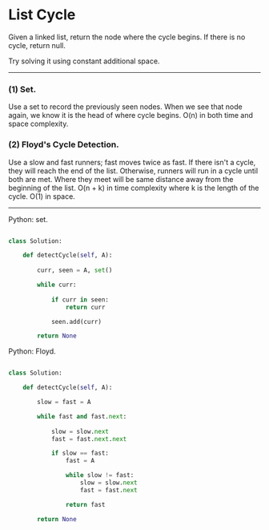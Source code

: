 # List Cycle

Given a linked list, return the node where the cycle begins. If there is no
cycle, return null.

Try solving it using constant additional space.

---

### (1) Set.

Use a set to record the previously seen nodes. When we see that node again, we
know it is the head of where cycle begins. O(n) in both time and space
complexity.

### (2) Floyd's Cycle Detection.

Use a slow and fast runners; fast moves twice as fast. If there isn't a cycle,
they will reach the end of the list. Otherwise, runners will run in a cycle
until both are met. Where they meet will be same distance away from the
beginning of the list. O(n + k) in time complexity where k is the length of the
cycle. O(1) in space.

---

Python: set.

```python

class Solution:

    def detectCycle(self, A):
        
        curr, seen = A, set()

        while curr:
            
            if curr in seen:
                return curr

            seen.add(curr)

        return None
```

Python: Floyd.

```python

class Solution:

    def detectCycle(self, A):

        slow = fast = A

        while fast and fast.next:
            
            slow = slow.next
            fast = fast.next.next

            if slow == fast:
                fast = A

                while slow != fast:
                    slow = slow.next
                    fast = fast.next

                return fast

        return None

```
